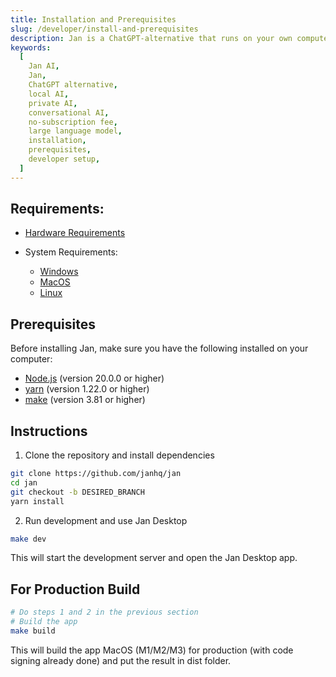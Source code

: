 ```yaml
---
title: Installation and Prerequisites
slug: /developer/install-and-prerequisites
description: Jan is a ChatGPT-alternative that runs on your own computer, with a local API server.
keywords:
  [
    Jan AI,
    Jan,
    ChatGPT alternative,
    local AI,
    private AI,
    conversational AI,
    no-subscription fee,
    large language model,
    installation,
    prerequisites,
    developer setup,
  ]
---
```


## Requirements:

- [Hardware Requirements](../../guides/02-installation/06-hardware.md)

- System Requirements:
  - [Windows](../../install/windows/#system-requirements)
  - [MacOS](../../install/mac/#system-requirements)
  - [Linux](../../install/linux/#system-requirements)

## Prerequisites

Before installing Jan, make sure you have the following installed on your computer:

- [Node.js](https://nodejs.org/en/) (version 20.0.0 or higher)
- [yarn](https://yarnpkg.com/) (version 1.22.0 or higher)
- [make](https://www.gnu.org/software/make/) (version 3.81 or higher)

## Instructions

1. Clone the repository and install dependencies

```bash
git clone https://github.com/janhq/jan
cd jan
git checkout -b DESIRED_BRANCH
yarn install
```

2. Run development and use Jan Desktop

```bash
make dev
```

This will start the development server and open the Jan Desktop app.

## For Production Build

```bash
# Do steps 1 and 2 in the previous section
# Build the app
make build
```

This will build the app MacOS (M1/M2/M3) for production (with code signing already done) and put the result in dist folder.
